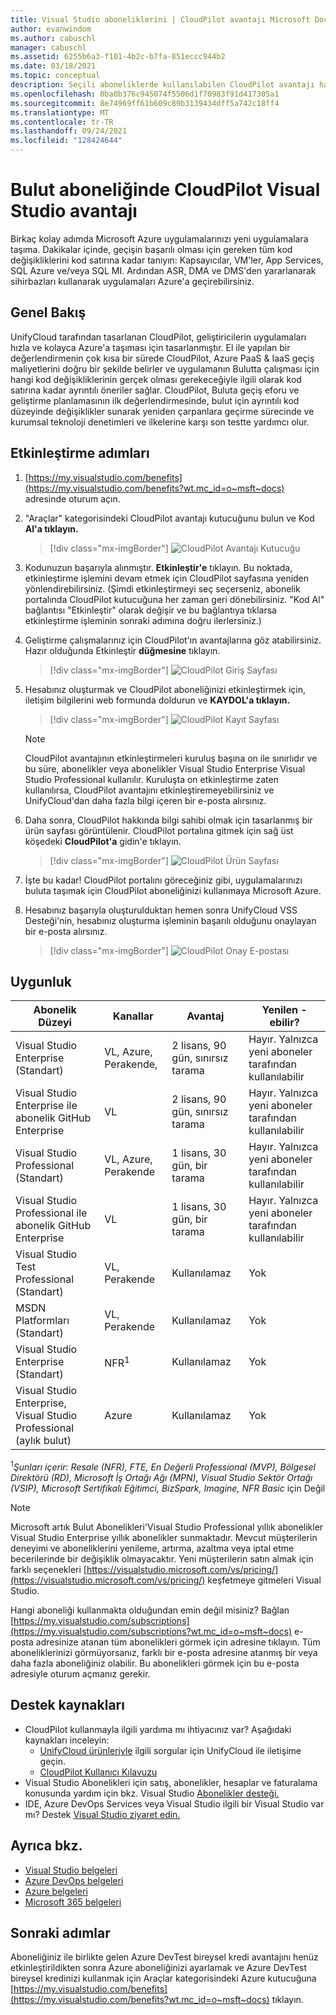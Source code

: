 ```yaml
---
title: Visual Studio aboneliklerini | CloudPilot avantajı Microsoft Docs
author: evanwindom
ms.author: cabuschl
manager: cabuschl
ms.assetid: 6255b6a3-f101-4b2c-b7fa-851eccc944b2
ms.date: 03/18/2021
ms.topic: conceptual
description: Seçili aboneliklerde kullanılabilen CloudPilot avantajı hakkında Visual Studio edinin
ms.openlocfilehash: 0ba0b376c945074f5506d1f70983f91d417305a1
ms.sourcegitcommit: 8e74969ff61b609c89b3139434dff5a742c18ff4
ms.translationtype: MT
ms.contentlocale: tr-TR
ms.lasthandoff: 09/24/2021
ms.locfileid: "128424644"
---
```

# <a name="the-cloudpilot-benefit-in-visual-studio-subscriptions"></a>Bulut aboneliğinde CloudPilot Visual Studio avantajı
Birkaç kolay adımda Microsoft Azure uygulamalarınızı yeni uygulamalara taşıma. Dakikalar içinde, geçişin başarılı olması için gereken tüm kod değişikliklerini kod satırına kadar tanıyın: Kapsayıcılar, VM'ler, App Services, SQL Azure ve/veya SQL MI. Ardından ASR, DMA ve DMS'den yararlanarak sihirbazları kullanarak uygulamaları Azure'a geçirebilirsiniz.

## <a name="overview"></a>Genel Bakış
UnifyCloud tarafından tasarlanan CloudPilot, geliştiricilerin uygulamaları hızla ve kolayca Azure'a taşıması için tasarlanmıştır.  El ile yapılan bir değerlendirmenin çok kısa bir sürede CloudPilot, Azure PaaS & IaaS geçiş maliyetlerini doğru bir şekilde belirler ve uygulamanın Bulutta çalışması için hangi kod değişikliklerinin gerçek olması gerekeceğiyle ilgili olarak kod satırına kadar ayrıntılı öneriler sağlar. CloudPilot, Buluta geçiş eforu ve geliştirme planlamasının ilk değerlendirmesinde, bulut için ayrıntılı kod düzeyinde değişiklikler sunarak yeniden çarpanlara geçirme sürecinde ve kurumsal teknoloji denetimleri ve ilkelerine karşı son testte yardımcı olur.

## <a name="activation-steps"></a>Etkinleştirme adımları
1. [https://my.visualstudio.com/benefits](https://my.visualstudio.com/benefits?wt.mc_id=o~msft~docs) adresinde oturum açın.

2. "Araçlar" kategorisindeki CloudPilot avantajı kutucuğunu bulun ve Kod **Al'a tıklayın.**

   > [!div class="mx-imgBorder"]
   > ![CloudPilot Avantajı Kutucuğu](_img/vs-cloudpilot/vs-cloudpilot-tile-ent.png)

0. Kodunuzun başarıyla alınmıştır.  **Etkinleştir'e** tıklayın. Bu noktada, etkinleştirme işlemini devam etmek için CloudPilot sayfasına yeniden yönlendirebilirsiniz.  (Şimdi etkinleştirmeyi seç seçerseniz, abonelik portalında CloudPilot kutucuğuna her zaman geri dönebilirsiniz.  "Kod Al" bağlantısı "Etkinleştir" olarak değişir ve bu bağlantıya tıklarsa etkinleştirme işleminin sonraki adımına doğru ilerlersiniz.)

0. Geliştirme çalışmalarınız için CloudPilot'ın avantajlarına göz atabilirsiniz.  Hazır olduğunda Etkinleştir **düğmesine** tıklayın.

   > [!div class="mx-imgBorder"]
   > ![CloudPilot Giriş Sayfası](_img/vs-cloudpilot/vs-cloudpilot-landing.png)

0. Hesabınız oluşturmak ve CloudPilot aboneliğinizi etkinleştirmek için, iletişim bilgilerini web formunda doldurun ve **KAYDOL'a tıklayın.**

   > [!div class="mx-imgBorder"]
   > ![CloudPilot Kayıt Sayfası](_img/vs-cloudpilot/vs-cloudpilot-register.png)

   > [!NOTE]
   > CloudPilot avantajının etkinleştirmeleri kuruluş başına on ile sınırlıdır ve bu süre, abonelikler veya abonelikler Visual Studio Enterprise Visual Studio Professional kullanılır.  Kuruluşta on etkinleştirme zaten kullanılırsa, CloudPilot avantajını etkinleştiremeyebilirsiniz ve UnifyCloud'dan daha fazla bilgi içeren bir e-posta alırsınız.

0. Daha sonra, CloudPilot hakkında bilgi sahibi olmak için tasarlanmış bir ürün sayfası görüntülenir.  CloudPilot portalına gitmek için sağ üst köşedeki **CloudPilot'a** gidin'e tıklayın.

    > [!div class="mx-imgBorder"]
    > ![CloudPilot Ürün Sayfası](_img/vs-cloudpilot/vs-cloudpilot-navigate.png)

0. İşte bu kadar!  CloudPilot portalını göreceğiniz gibi, uygulamalarınızı buluta taşımak için CloudPilot aboneliğinizi kullanmaya Microsoft Azure.

0. Hesabınız başarıyla oluşturulduktan hemen sonra UnifyCloud VSS Desteği'nin, hesabınız oluşturma işleminin başarılı olduğunu onaylayan bir e-posta alırsınız.

    > [!div class="mx-imgBorder"]
    > ![CloudPilot Onay E-postası](_img/vs-cloudpilot/vs-cloudpilot-email.png)

## <a name="eligibility"></a>Uygunluk

| Abonelik Düzeyi                                                 |     Kanallar                                            | Avantaj                                                          | Yenilen -ebilir?    |
|--------------------------------------------------------------------|---------------------------------------------------------|------------------------------------------------------------------|---------------|
| Visual Studio Enterprise (Standart)   | VL, Azure, Perakende, | 2 lisans, 90 gün, sınırsız tarama       |  Hayır.  Yalnızca yeni aboneler tarafından kullanılabilir          |
| Visual Studio Enterprise ile abonelik GitHub Enterprise   | VL | 2 lisans, 90 gün, sınırsız tarama       |  Hayır.  Yalnızca yeni aboneler tarafından kullanılabilir          |
| Visual Studio Professional (Standart) | VL, Azure, Perakende                                       | 1 lisans, 30 gün, bir tarama                                                            |  Hayır.  Yalnızca yeni aboneler tarafından kullanılabilir           |
| Visual Studio Professional ile abonelik GitHub Enterprise | VL | 1 lisans, 30 gün, bir tarama                                                            |  Hayır.  Yalnızca yeni aboneler tarafından kullanılabilir           |
| Visual Studio Test Professional (Standart)                         | VL, Perakende                                              | Kullanılamaz                                             |  Yok           |
| MSDN Platformları (Standart)                                          | VL, Perakende                                              | Kullanılamaz                                              |  Yok          |
| Visual Studio Enterprise (Standart)  | NFR<sup>1</sup> |Kullanılamaz  | Yok |
| Visual Studio Enterprise, Visual Studio Professional (aylık bulut) | Azure | Kullanılamaz | Yok |

<sup>1</sup>*Şunları içerir: Resale (NFR), FTE, En Değerli Professional (MVP), Bölgesel Direktörü (RD), Microsoft İş Ortağı Ağı (MPN), Visual Studio Sektör Ortağı (VSIP), Microsoft Sertifikalı Eğitimci, BizSpark, Imagine, NFR Basic* için Değil  

> [!NOTE]
> Microsoft artık Bulut Abonelikleri'Visual Studio Professional yıllık abonelikler Visual Studio Enterprise yıllık abonelikler sunmaktadır. Mevcut müşterilerin deneyimi ve aboneliklerini yenileme, artırma, azaltma veya iptal etme becerilerinde bir değişiklik olmayacaktır. Yeni müşterilerin satın almak için farklı seçenekleri [https://visualstudio.microsoft.com/vs/pricing/](https://visualstudio.microsoft.com/vs/pricing/) keşfetmeye gitmeleri Visual Studio.

Hangi aboneliği kullanmakta olduğundan emin değil misiniz?  Bağlan [https://my.visualstudio.com/subscriptions](https://my.visualstudio.com/subscriptions?wt.mc_id=o~msft~docs) e-posta adresinize atanan tüm abonelikleri görmek için adresine tıklayın. Tüm aboneliklerinizi görmüyorsanız, farklı bir e-posta adresine atanmış bir veya daha fazla aboneliğiniz olabilir.  Bu abonelikleri görmek için bu e-posta adresiyle oturum açmanız gerekir.

## <a name="support-resources"></a>Destek kaynakları
- CloudPilot kullanmayla ilgili yardıma mı ihtiyacınız var?  Aşağıdaki kaynakları inceleyin:
  - [UnifyCloud ürünleriyle](https://www.unifycloud.com/contacts/) ilgili sorgular için UnifyCloud ile iletişime geçin.
  - [CloudPilot Kullanıcı Kılavuzu](https://www.cloudatlasinc.com/cloudpilot/doc/CloudPilot-User-Manual.pdf )
- Visual Studio Abonelikleri için satış, abonelikler, hesaplar ve faturalama konusunda yardım için bkz. Visual Studio [Abonelikler desteği.](https://aka.ms/vssubscriberhelp)
- IDE, Azure DevOps Services veya Visual Studio ilgili bir Visual Studio var mı?  Destek [Visual Studio ziyaret edin.](https://visualstudio.microsoft.com/support/)

## <a name="see-also"></a>Ayrıca bkz.
- [Visual Studio belgeleri](/visualstudio/)
- [Azure DevOps belgeleri](/azure/devops/)
- [Azure belgeleri](/azure/)
- [Microsoft 365 belgeleri](/microsoft-365/)

## <a name="next-steps"></a>Sonraki adımlar
Aboneliğiniz ile birlikte gelen Azure DevTest bireysel kredi avantajını henüz etkinleştirildikten sonra Azure aboneliğinizi ayarlamak ve Azure DevTest bireysel kredinizi kullanmak için Araçlar kategorisindeki Azure kutucuğuna [https://my.visualstudio.com/benefits](https://my.visualstudio.com/benefits?wt.mc_id=o~msft~docs) tıklayın.
